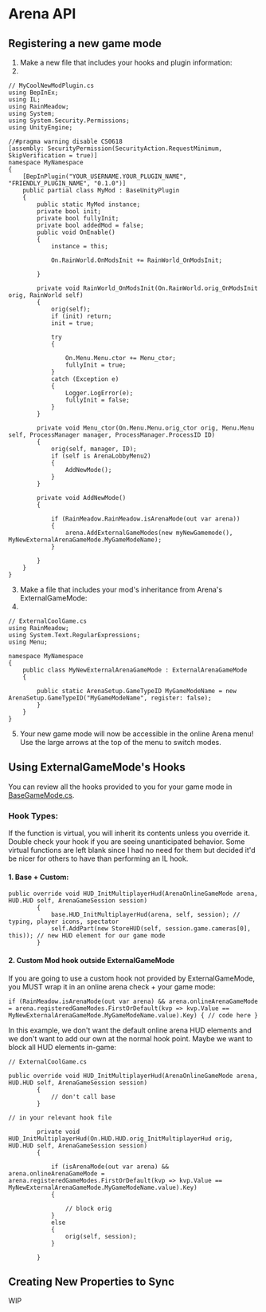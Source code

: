 # Arena API


## Registering a new game mode

1. Make a new file that includes your hooks and plugin information:
2. 
```
// MyCoolNewModPlugin.cs
using BepInEx;
using IL;
using RainMeadow;
using System;
using System.Security.Permissions;
using UnityEngine;

//#pragma warning disable CS0618
[assembly: SecurityPermission(SecurityAction.RequestMinimum, SkipVerification = true)]
namespace MyNamespace
{
    [BepInPlugin("YOUR_USERNAME.YOUR_PLUGIN_NAME", "FRIENDLY_PLUGIN_NAME", "0.1.0")]
    public partial class MyMod : BaseUnityPlugin
    {
        public static MyMod instance;
        private bool init;
        private bool fullyInit;
        private bool addedMod = false;
        public void OnEnable()
        {
            instance = this;

            On.RainWorld.OnModsInit += RainWorld_OnModsInit;

        }

        private void RainWorld_OnModsInit(On.RainWorld.orig_OnModsInit orig, RainWorld self)
        {
            orig(self);
            if (init) return;
            init = true;

            try
            {

                On.Menu.Menu.ctor += Menu_ctor;
                fullyInit = true;
            }
            catch (Exception e)
            {
                Logger.LogError(e);
                fullyInit = false;
            }
        }

        private void Menu_ctor(On.Menu.Menu.orig_ctor orig, Menu.Menu self, ProcessManager manager, ProcessManager.ProcessID ID)
        {
            orig(self, manager, ID);
            if (self is ArenaLobbyMenu2)
            {
                AddNewMode();
            }
        }

        private void AddNewMode()
        {
            
            if (RainMeadow.RainMeadow.isArenaMode(out var arena))
            {
                arena.AddExternalGameModes(new myNewGamemode(),  MyNewExternalArenaGameMode.MyGameModeName);
            }

        }
    }
}
```
3. Make a file that includes your mod's inheritance from Arena's ExternalGameMode:
4. 
```
// ExternalCoolGame.cs
using RainMeadow;
using System.Text.RegularExpressions;
using Menu;

namespace MyNamespace
{
    public class MyNewExternalArenaGameMode : ExternalArenaGameMode
    {

        public static ArenaSetup.GameTypeID MyGameModeName = new ArenaSetup.GameTypeID("MyGameModeName", register: false);
        }
    }
}
```
5. Your new game mode will now be accessible in the online Arena menu! Use the large arrows at the top of the menu to switch modes.



## Using ExternalGameMode's Hooks

You can review all the hooks provided to you for your game mode in [BaseGameMode.cs](https://github.com/henpemaz/Rain-Meadow/blob/main/Arena/ArenaOnlineGameModes/BaseGameMode.cs).

### Hook Types:
If the function is virtual, you will inherit its contents unless you override it. Double check your hook if you are seeing unanticipated behavior. Some virtual functions are left blank since I had no need for them but decided it'd be nicer for others to have than performing an IL hook.
#### 1. Base + Custom:
```
public override void HUD_InitMultiplayerHud(ArenaOnlineGameMode arena, HUD.HUD self, ArenaGameSession session)
        {
            base.HUD_InitMultiplayerHud(arena, self, session); // typing, player icons, spectator
            self.AddPart(new StoreHUD(self, session.game.cameras[0], this)); // new HUD element for our game mode
        }
```
#### 2. Custom Mod hook outside ExternalGameMode

If you are going to use a custom hook not provided by ExternalGameMode, you MUST wrap it in an online arena check + your game mode:
```
if (RainMeadow.isArenaMode(out var arena) && arena.onlineArenaGameMode = arena.registeredGameModes.FirstOrDefault(kvp => kvp.Value == MyNewExternalArenaGameMode.MyGameModeName.value).Key) { // code here }
```

In this example, we don't want the default online arena HUD elements and we don't want to add our own at the normal hook point. Maybe we want to block all HUD elements in-game:
```
// ExternalCoolGame.cs

public override void HUD_InitMultiplayerHud(ArenaOnlineGameMode arena, HUD.HUD self, ArenaGameSession session)
        {
            // don't call base
        }
```
```
// in your relevant hook file

        private void HUD_InitMultiplayerHud(On.HUD.HUD.orig_InitMultiplayerHud orig, HUD.HUD self, ArenaGameSession session)
        {

            if (isArenaMode(out var arena) && arena.onlineArenaGameMode = arena.registeredGameModes.FirstOrDefault(kvp => kvp.Value == MyNewExternalArenaGameMode.MyGameModeName.value).Key)
            {
                
                // block orig
            }
            else
            {
                orig(self, session);
            }

        }
```


## Creating New Properties to Sync
WIP
